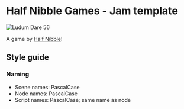 # Half Nibble Games - Jam template

![Ludum Dare 56](https://img.shields.io/badge/LudumDare-56-f79122?labelColor=ee5533&link=https%3A%2F%2Fldjam.com%2Fevents%2Fludum-dare%2F56)

A game by [Half Nibble](https://github.com/halfnibblegames)!

## Style guide

### Naming

* Scene names: PascalCase
* Node names: PascalCase
* Script names: PascalCase; same name as node
